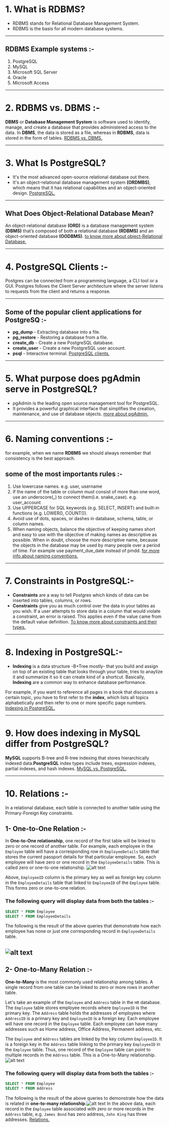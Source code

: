 # 1. What is RDBMS?

- RDBMS stands for Relational Database Management System.
- RDBMS is the basis for all modern database systems.
---
## RDBMS Example systems :-
1. PostgreSQL
1. MySQL
1. Microsoft SQL Server
1. Oracle
1. Microsoft Access

---
# 2. RDBMS vs. DBMS :-

**DBMS** or **Database Management System** is software used to identify, manage, and create a database that provides administered access to the data. In **DBMS**, the data is stored as a file, whereas in **RDBMS**, data is stored in the form of tables. [RDBMS vs. DBMS.](https://byjus.com/gate/difference-between-dbms-and-rdbms/#:~:text=DBMS%20stands%20for%20Database%20Management,in%20the%20form%20of%20tables.)

---
# 3. What Is PostgreSQL?
- It's the most advanced open-source relational database out there.
- It's an object-relational database management system **(ORDMBS)**, which means that it has relational capabilities and an object-oriented design. [PostgreSQL.](https://www.postgresql.org/)
---
## What Does Object-Relational Database Mean?
An object-relational database **(ORD)** is a database management system **(DBMS)** that’s composed of both a relational database **(RDBMS)** and an object-oriented database **(OODBMS)**. 
[to know more about object-Relational Database.](https://www.techopedia.com/definition/8714/object-relational-database-ord)

---
# 4. PostgreSQL Clients :-
Postgres can be connected from a programming language, a CLI tool or a GUI. Postgres follows the Client Server architecture where the server listens to requests from the client and returns a response.

---
## Some of the popular client applications for PostgreSQ :-

- **pg_dump** - Extracting database into a file.
- **pg_restore** - Restoring a database from a file.
- **create_db** - Create a new PostgreSQL database.
- **create_user** - Create a new PostgreSQL user account.
- **psql** - Interactive terminal.
[PostgreSQL clients.](https://www.postgresql.org/docs/current/reference-client.html)

---
# 5. What purpose does pgAdmin serve in PostgreSQL?
 - pgAdmin is the leading open source management tool for PostgreSQL.
 - It provides a powerful graphical interface that simplifies the creation, maintenance, and use of database objects.
 [more about pgAdmin.](https://www.enterprisedb.com/postgres-tutorials/pgadmin-comparable-tool-plsql-developer-postgresql#:~:text=pgAdmin%20is%20the%20leading%20open,and%20use%20of%20database%20objects.)

 ---
 # 6. Naming conventions :-
 for example, when we name **RDBMS** we should always remember that consistency is the best approach.

 ## some of the most importants rules :-
1. Use lowercase names. e.g. user, username
1. If the name of the table or column must consist of more than one word, use an underscore(_) to connect them(i.e. snake_case). e.g. user_account
1. Use UPPERCASE for SQL keywords (e.g. SELECT, INSERT) and built-in functions (e.g. LOWER(), COUNT()).
1. Avoid use of dots, spaces, or dashes in database, schema, table, or column names.
1. When naming objects, balance the objective of keeping names short and easy to use with the objective of making names as descriptive as possible. When in doubt, choose the more descriptive name, because the objects in the database may be used by many people over a period of time. For example use payment_due_date instead of pmdd.
[for more info about naming conventions.](https://www.coding-guidelines.lftechnology.com/docs/rdbms/rdbms-naming-convention/)

----
# 7. Constraints in PostgreSQL:-
- **Constraints** are a way to tell Postgres which kinds of data can be inserted into tables, columns, or rows.
- **Constraints** give you as much control over the data in your tables as you wish. If a user attempts to store data in a column that would violate a constraint, an error is raised. This applies even if the value came from the default value definition.
[To know more about constraints and their types.](https://www.postgresql.org/docs/current/ddl-constraints.html)
---
# 8. Indexing in PostgreSQL:-
- **Indexing** is a data structure -B+Tree mostly- that you build and assign on top of an existing table that looks through your table, tries to anaylize it and summarize it so it can create kind of a shortcut. Basically, **Indexing** are a common way to enhance database performance.

 For example, if you want to reference all pages in a book that discusses a certain topic, you have to first refer to the **index**, which lists all topics alphabetically and then refer to one or more specific page numbers.
 [Indexing in PostgreSQL.](https://www.tutorialspoint.com/postgresql/postgresql_indexes.htm)
 
 ---
# 9. How does indexing in MySQL differ from PostgreSQL?
**MySQL** supports B-tree and R-tree indexing that stores hierarchically indexed data.**PostgreSQL** index types include trees, expression indexes, partial indexes, and hash indexes. [MySQL vs. PostgreSQL.](https://medium.com/@hnasr/postgres-vs-mysql-5fa3c588a94e)

---
# 10. Relations :-
 In a relational database, each table is connected to another table using the Primary-Foreign Key constraints.
## 1- One-to-One Relation :-
  In **One-to-One relationship**, one record of the first table will be linked to zero or one record of another table. For example, each employee in the `Employee` table will have a corresponding row in `EmployeeDetails` table that stores the current passport details for that particular employee. So, each employee will have zero or one record in the `EmployeeDetails` table. This is called zero or one-to-one relationship.
  ![alt text](tables-relations5.webp)

Above, `EmployeeID` column is the primary key as well as foreign key column in the `EmployeeDetails` table that linked to `EmployeeID` of the `Employee` table. This forms zero or one-to-one relation.

 ### The following query will display data from both the tables :-
 ```SQL
 SELECT * FROM Employee
 SELECT * FROM EmployeeDetails
 ```

The following is the result of the above queries that demonstrate how each employee has none or just one corresponding record in `EmployeeDetails` table.

![alt text](tables-relations6.webp)
---
## 2- One-to-Many Relation :-
**One-to-Many** is the most commonly used relationship among tables. A single record from one table can be linked to zero or more rows in another table.

Let's take an example of the `Employee` and `Address` table in the `HR` database. The `Employee` table stores employee records where `EmployeeID` is the primary key. The `Address` table holds the addresses of employees where `AddressID` is a primary key and `EmployeeID` is a foreign key. Each employee will have one record in the `Employee` table. Each employee can have many addresses such as Home address, Office Address, Permanent address, etc.

The `Employee` and `Address` tables are linked by the key column `EmployeeID`. It is a foreign key in the `Address` table linking to the primary key `EmployeeID` in the `Employee` table. Thus, one record of the `Employee` table can point to multiple records in the `Address` table. This is a One-to-Many relationship.
![alt text](tables-relations1.webp)

### The following query will display data from both the tables :-
```SQL
SELECT * FROM Employee
SELECT * FROM Address
```
The following is the result of the above queries to demonstrate how the data is related in **one-to-many relationship**.![alt text](tables-relations2.webp)
In the above data, each record in the `Employee` table associated with zero or more records in the `Address` table, e.g. `James Bond` has zero address, `John King` has three addresses. [Relations.](https://www.tutorialsteacher.com/sqlserver/tables-relations#one-to-one-relation)